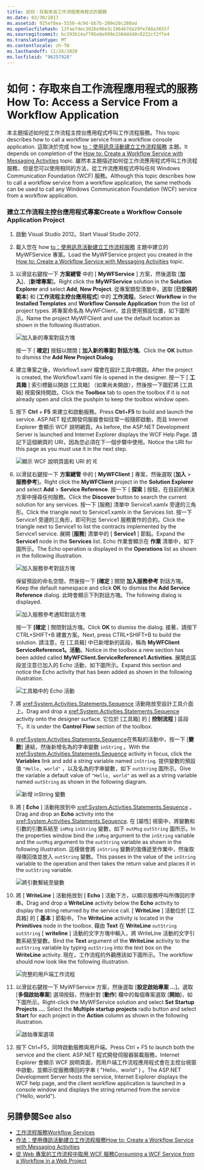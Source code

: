```yaml
---
title: 如何：存取來自工作流程應用程式的服務
ms.date: 03/30/2017
ms.assetid: 925ef8ea-5550-4c9d-bb7b-209e20c280ad
ms.openlocfilehash: 13fae7dec3026e96e3c196467da29fe768a3655f
ms.sourcegitcommit: bc293b14af795e0e999e3304dd40c0222cf2ffe4
ms.translationtype: MT
ms.contentlocale: zh-TW
ms.lasthandoff: 11/26/2020
ms.locfileid: "96257928"
---
```

# <a name="how-to-access-a-service-from-a-workflow-application"></a><span data-ttu-id="a53ba-102">如何：存取來自工作流程應用程式的服務</span><span class="sxs-lookup"><span data-stu-id="a53ba-102">How To: Access a Service From a Workflow Application</span></span>

<span data-ttu-id="a53ba-103">本主題描述如何從工作流程主控台應用程式呼叫工作流程服務。</span><span class="sxs-lookup"><span data-stu-id="a53ba-103">This topic describes how to call a workflow service from a workflow console application.</span></span> <span data-ttu-id="a53ba-104">這取決於完成 how [to：使用訊息活動建立工作流程服務](how-to-create-a-workflow-service-with-messaging-activities.md) 主題。</span><span class="sxs-lookup"><span data-stu-id="a53ba-104">It depends on completion of the [How to: Create a Workflow Service with Messaging Activities](how-to-create-a-workflow-service-with-messaging-activities.md) topic.</span></span> <span data-ttu-id="a53ba-105">雖然本主題描述如何從工作流應用程式呼叫工作流程服務，但是您可以使用相同的方法，從工作流應用程式呼叫任何 Windows Communication Foundation (WCF) 服務。</span><span class="sxs-lookup"><span data-stu-id="a53ba-105">Although this topic describes how to call a workflow service from a workflow application, the same methods can be used to call any Windows Communication Foundation (WCF) service from a workflow application.</span></span>

### <a name="create-a-workflow-console-application-project"></a><span data-ttu-id="a53ba-106">建立工作流程主控台應用程式專案</span><span class="sxs-lookup"><span data-stu-id="a53ba-106">Create a Workflow Console Application Project</span></span>

1. <span data-ttu-id="a53ba-107">啟動 Visual Studio 2012。</span><span class="sxs-lookup"><span data-stu-id="a53ba-107">Start Visual Studio 2012.</span></span>

2. <span data-ttu-id="a53ba-108">載入您在 how [to：使用訊息活動建立工作流程服務](how-to-create-a-workflow-service-with-messaging-activities.md) 主題中建立的 MyWFService 專案。</span><span class="sxs-lookup"><span data-stu-id="a53ba-108">Load the MyWFService project you created in the [How to: Create a Workflow Service with Messaging Activities](how-to-create-a-workflow-service-with-messaging-activities.md) topic.</span></span>

3. <span data-ttu-id="a53ba-109">以滑鼠右鍵按一下 **方案總管** 中的 [ **MyWFService** ] 方案，然後選取 [**加入**]、[**新增專案**]。</span><span class="sxs-lookup"><span data-stu-id="a53ba-109">Right click the **MyWFService** solution in the **Solution Explorer** and select **Add**, **New Project**.</span></span> <span data-ttu-id="a53ba-110">從專案類型清單中，選取 [**已安裝的範本**] 和 [**工作流程主控台應用程式**] 中的 **工作流程**。</span><span class="sxs-lookup"><span data-stu-id="a53ba-110">Select **Workflow** in the **Installed Templates** and **Workflow Console Application** from the list of project types.</span></span> <span data-ttu-id="a53ba-111">將專案命名為 MyWFClient，並且使用預設位置，如下圖所示。</span><span class="sxs-lookup"><span data-stu-id="a53ba-111">Name the project MyWFClient and use the default location as shown in the following illustration.</span></span>

     ![加入新的專案對話方塊](./media/how-to-access-a-service-from-a-workflow-application/add-new-project-dialog.jpg)

     <span data-ttu-id="a53ba-113">按一下 [ **確定]** 按鈕以關閉 [ **加入新的專案] 對話方塊**。</span><span class="sxs-lookup"><span data-stu-id="a53ba-113">Click the **OK** button to dismiss the **Add New Project Dialog**.</span></span>

4. <span data-ttu-id="a53ba-114">建立專案之後，Workflow1.xaml 檔會在設計工具中開啟。</span><span class="sxs-lookup"><span data-stu-id="a53ba-114">After the project is created, the Workflow1.xaml file is opened in the designer.</span></span> <span data-ttu-id="a53ba-115">按一下 [ **工具箱** ] 索引標籤以開啟 [工具箱] （如果尚未開啟），然後按一下圖釘將 [工具箱] 視窗保持開啟。</span><span class="sxs-lookup"><span data-stu-id="a53ba-115">Click the **Toolbox** tab to open the toolbox if it is not already open and click the pushpin to keep the toolbox window open.</span></span>

5. <span data-ttu-id="a53ba-116">按下 **Ctrl** + **F5** 來建立和啟動服務。</span><span class="sxs-lookup"><span data-stu-id="a53ba-116">Press **Ctrl**+**F5** to build and launch the service.</span></span> <span data-ttu-id="a53ba-117">ASP.NET 程式開發伺服器會如往常一般隨即啟動，而且 Internet Explorer 會顯示 WCF 說明網頁。</span><span class="sxs-lookup"><span data-stu-id="a53ba-117">As before, the ASP.NET Development Server is launched and Internet Explorer displays the WCF Help Page.</span></span> <span data-ttu-id="a53ba-118">請記下這個網頁的 URI，因為您必須在下一個步驟中使用。</span><span class="sxs-lookup"><span data-stu-id="a53ba-118">Notice the URI for this page as you must use it in the next step.</span></span>

     ![顯示 WCF 說明頁面和 URI 的 IE](./media/how-to-access-a-service-from-a-workflow-application/ie-wcf-help-page-uri.jpg)

6. <span data-ttu-id="a53ba-120">以滑鼠右鍵按一下 **方案總管** 中的 [ **MyWFClient** ] 專案，然後選取 [**加入**  >  **服務參考**]。</span><span class="sxs-lookup"><span data-stu-id="a53ba-120">Right click the **MyWFClient** project in the **Solution Explorer** and select **Add** > **Service Reference**.</span></span> <span data-ttu-id="a53ba-121">按一下 [ **探索** ] 按鈕，在目前的解決方案中搜尋任何服務。</span><span class="sxs-lookup"><span data-stu-id="a53ba-121">Click the **Discover** button to search the current solution for any services.</span></span> <span data-ttu-id="a53ba-122">按一下 [服務] 清單中 Service1.xamlx 旁邊的三角形。</span><span class="sxs-lookup"><span data-stu-id="a53ba-122">Click the triangle next to Service1.xamlx in the Services list.</span></span> <span data-ttu-id="a53ba-123">按一下 Service1 旁邊的三角形，即可列出 Service1 服務實作的合約。</span><span class="sxs-lookup"><span data-stu-id="a53ba-123">Click the triangle next to Service1 to list the contracts implemented by the Service1 service.</span></span> <span data-ttu-id="a53ba-124">展開 [**服務**] 清單中的 [ **Service1** ] 節點。</span><span class="sxs-lookup"><span data-stu-id="a53ba-124">Expand the **Service1** node in the **Services** list.</span></span> <span data-ttu-id="a53ba-125">Echo 作業會顯示在 **作業** 清單中，如下圖所示。</span><span class="sxs-lookup"><span data-stu-id="a53ba-125">The Echo operation is displayed in the **Operations** list as shown in the following illustration.</span></span>

     ![加入服務參考對話方塊](./media/how-to-access-a-service-from-a-workflow-application/add-service-reference.jpg)

     <span data-ttu-id="a53ba-127">保留預設的命名空間，然後按一下 **[確定** ] 關閉 **加入服務參考** 對話方塊。</span><span class="sxs-lookup"><span data-stu-id="a53ba-127">Keep the default namespace and click **OK** to dismiss the **Add Service Reference** dialog.</span></span> <span data-ttu-id="a53ba-128">此時會顯示下列對話方塊。</span><span class="sxs-lookup"><span data-stu-id="a53ba-128">The following dialog is displayed.</span></span>

     ![加入服務參考通知對話方塊](./media/how-to-access-a-service-from-a-workflow-application/add-service-reference-dialog.jpg)

     <span data-ttu-id="a53ba-130">按一下 **[確定** ] 關閉對話方塊。</span><span class="sxs-lookup"><span data-stu-id="a53ba-130">Click **OK** to dismiss the dialog.</span></span> <span data-ttu-id="a53ba-131">接著，請按下 CTRL+SHIFT+B 建置方案。</span><span class="sxs-lookup"><span data-stu-id="a53ba-131">Next, press CTRL+SHIFT+B to build the solution.</span></span> <span data-ttu-id="a53ba-132">請注意，在 [工具箱] 中已新增新的區段，稱為 **MyWFClient ServiceReference1。活動**。</span><span class="sxs-lookup"><span data-stu-id="a53ba-132">Notice in the toolbox a new section has been added called **MyWFClient.ServiceReference1.Activities**.</span></span> <span data-ttu-id="a53ba-133">展開此區段並注意已加入的 Echo 活動，如下圖所示。</span><span class="sxs-lookup"><span data-stu-id="a53ba-133">Expand this section and notice the Echo activity that has been added as shown in the following illustration.</span></span>

     ![工具箱中的 Echo 活動](./media/how-to-access-a-service-from-a-workflow-application/echo-activity-toolbox.jpg)

7. <span data-ttu-id="a53ba-135">將 <xref:System.Activities.Statements.Sequence> 活動拖放至設計工具介面上。</span><span class="sxs-lookup"><span data-stu-id="a53ba-135">Drag and drop a <xref:System.Activities.Statements.Sequence> activity onto the designer surface.</span></span> <span data-ttu-id="a53ba-136">它位於 [工具箱] 的 [ **控制流程** ] 區段下。</span><span class="sxs-lookup"><span data-stu-id="a53ba-136">It is under the **Control Flow** section of the toolbox.</span></span>

8. <span data-ttu-id="a53ba-137"><xref:System.Activities.Statements.Sequence>在焦點的活動中，按一下 [**變數**] 連結，然後新增名為的字串變數 `inString` 。</span><span class="sxs-lookup"><span data-stu-id="a53ba-137">With the <xref:System.Activities.Statements.Sequence> activity in focus, click the **Variables** link and add a string variable named `inString`.</span></span> <span data-ttu-id="a53ba-138">提供變數的預設值 `"Hello, world"` ，以及名為的字串變數，如下 `outString` 圖所示。</span><span class="sxs-lookup"><span data-stu-id="a53ba-138">Give the variable a default value of `"Hello, world"` as well as a string variable named `outString` as shown in the following diagram.</span></span>

     ![新增 inString 變數](./media/how-to-access-a-service-from-a-workflow-application/add-instring-variable.jpg)

9. <span data-ttu-id="a53ba-140">將 [ **Echo** ] 活動拖放到中 <xref:System.Activities.Statements.Sequence> 。</span><span class="sxs-lookup"><span data-stu-id="a53ba-140">Drag and drop an **Echo** activity into the <xref:System.Activities.Statements.Sequence>.</span></span> <span data-ttu-id="a53ba-141">在 [屬性] 視窗中，將變數和引數的引數系結至 `inMsg` `inString` 變數，如下 `outMsg` `outString` 圖所示。</span><span class="sxs-lookup"><span data-stu-id="a53ba-141">In the properties window bind the `inMsg` argument to the `inString` variable and the `outMsg` argument to the `outString` variable as shown in the following illustration.</span></span> <span data-ttu-id="a53ba-142">這樣做會將 `inString` 變數的值傳遞至作業中，然後取得傳回值並放入 `outString` 變數。</span><span class="sxs-lookup"><span data-stu-id="a53ba-142">This passes in the value of the `inString` variable to the operation and then takes the return value and places it in the `outString` variable.</span></span>

     ![將引數繫結至變數](./media/how-to-access-a-service-from-a-workflow-application/bind-arguments-variables.jpg)

10. <span data-ttu-id="a53ba-144">將 [ **WriteLine** ] 活動拖放到 [ **Echo** ] 活動下方，以顯示服務呼叫所傳回的字串。</span><span class="sxs-lookup"><span data-stu-id="a53ba-144">Drag and drop a **WriteLine** activity below the **Echo** activity to display the string returned by the service call.</span></span> <span data-ttu-id="a53ba-145">[ **WriteLine** ] 活動位於 [工具箱] 的 [ **基本** ] 節點中。</span><span class="sxs-lookup"><span data-stu-id="a53ba-145">The **WriteLine** activity is located in the **Primitives** node in the toolbox.</span></span> <span data-ttu-id="a53ba-146">藉由 **Text** 在 **WriteLine** `outString` `outString` [ **writeline** ] 活動的文字方塊中輸入，將 WriteLine 活動的文字引數系結至變數。</span><span class="sxs-lookup"><span data-stu-id="a53ba-146">Bind the **Text** argument of the **WriteLine** activity to the `outString` variable by typing `outString` into the text box on the **WriteLine** activity.</span></span> <span data-ttu-id="a53ba-147">現在，工作流程的外觀應該如下圖所示。</span><span class="sxs-lookup"><span data-stu-id="a53ba-147">The workflow should now look like the following illustration.</span></span>

     ![完整的用戶端工作流程](./media/how-to-access-a-service-from-a-workflow-application/complete-client-workflow.jpg)

11. <span data-ttu-id="a53ba-149">以滑鼠右鍵按一下 MyWFService 方案，然後選取 [**設定啟始專案 ...**]。選取 [**多個啟始專案**] 選項按鈕，然後針對 [**動作**] 欄中的每個專案選取 [**開始**]，如下圖所示。</span><span class="sxs-lookup"><span data-stu-id="a53ba-149">Right-click the MyWFService solution and select **Set Startup Projects ...**. Select the **Multiple startup projects** radio button and select **Start** for each project in the **Action** column as shown in the following illustration.</span></span>

     ![啟始專案選項](./media/how-to-access-a-service-from-a-workflow-application/startup-project-options.jpg)

12. <span data-ttu-id="a53ba-151">按下 Ctrl+F5，同時啟動服務與用戶端。</span><span class="sxs-lookup"><span data-stu-id="a53ba-151">Press Ctrl + F5 to launch both the service and the client.</span></span> <span data-ttu-id="a53ba-152">ASP.NET 程式開發伺服器裝載服務，Internet Explorer 會顯示 WCF 說明頁面，而用戶端工作流程應用程式會在主控台視窗中啟動，並顯示從服務傳回的字串 ( "Hello，world" ) 。</span><span class="sxs-lookup"><span data-stu-id="a53ba-152">The ASP.NET Development Server hosts the service, Internet Explorer displays the WCF help page, and the client workflow application is launched in a console window and displays the string returned from the service ("Hello, world").</span></span>

## <a name="see-also"></a><span data-ttu-id="a53ba-153">另請參閱</span><span class="sxs-lookup"><span data-stu-id="a53ba-153">See also</span></span>

- [<span data-ttu-id="a53ba-154">工作流程服務</span><span class="sxs-lookup"><span data-stu-id="a53ba-154">Workflow Services</span></span>](workflow-services.md)
- [<span data-ttu-id="a53ba-155">作法：使用傳訊活動建立工作流程服務</span><span class="sxs-lookup"><span data-stu-id="a53ba-155">How to: Create a Workflow Service with Messaging Activities</span></span>](how-to-create-a-workflow-service-with-messaging-activities.md)
- [<span data-ttu-id="a53ba-156">從 Web 專案的工作流程中取用 WCF 服務</span><span class="sxs-lookup"><span data-stu-id="a53ba-156">Consuming a WCF Service from a Workflow in a Web Project</span></span>](/archive/blogs/endpoint/how-to-consume-a-wcf-service-from-a-wf4-workflow)
